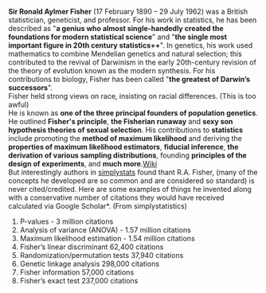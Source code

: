 __Sir Ronald Aylmer Fisher__ (17 February 1890 – 29 July 1962) was a British statistician, geneticist, and professor. For his work in statistics, he has been described as "__a genius who almost single-handedly created the foundations for modern statistical science__" and "__the single most important figure in 20th century statistics++__". In genetics, his work used mathematics to combine Mendelian genetics and natural selection; this contributed to the revival of Darwinism in the early 20th-century revision of the theory of evolution known as the modern synthesis. For his contributions to biology, Fisher has been called "__the greatest of Darwin’s successors__".<br>
Fisher held strong views on race, insisting on racial differences. (This is too awful)<br>
He is known as __one of the three principal founders of population genetics__. He outlined __Fisher's principle__, __the Fisherian runaway__ and __sexy son hypothesis theories of sexual selection__. His contributions to __statistics__ include promoting the __method of maximum likelihood__ and deriving the __properties of maximum likelihood estimators__, __fiducial inference__, __the derivation of various sampling distributions__, founding __principles of the design of experiments__, and __much more__.[Wiki](https://en.wikipedia.org/wiki/Ronald_Fisher)<br>
But interestingly authors in [simplystats](https://simplystatistics.org/2012/03/07/r-a-fisher-is-the-most-influential-scientist-ever/) found thant R.A. Fisher, (many of the concepts he developed are so common and are considered so standard)  is never cited/credited. Here are some examples of things he invented along with a conservative number of citations they would have received calculated via Google Scholar*. (From simplystatistics)<br>
1. P-values - 3 million citations
2. Analysis of variance (ANOVA) - 1.57 million citations
3. Maximum likelihood estimation - 1.54 million citations
4. Fisher’s linear discriminant 62,400 citations
5. Randomization/permutation tests 37,940 citations
6. Genetic linkage analysis 298,000 citations
7. Fisher information 57,000 citations
8. Fisher’s exact test 237,000 citations
